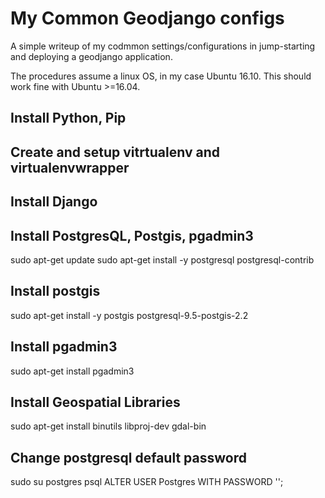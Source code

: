 # My Common Geodjango configs
A simple writeup of my codmmon settings/configurations in jump-starting and deploying a geodjango application.

The procedures assume a linux OS, in my case Ubuntu 16.10. This should work fine with Ubuntu >=16.04.

## Install Python, Pip

## Create and setup vitrtualenv and virtualenvwrapper

## Install Django

## Install PostgresQL, Postgis, pgadmin3
 sudo apt-get update
 sudo apt-get install -y postgresql postgresql-contrib

## Install postgis
  sudo apt-get install -y postgis postgresql-9.5-postgis-2.2

## Install pgadmin3
 sudo apt-get install pgadmin3

## Install Geospatial Libraries
 sudo apt-get install binutils libproj-dev gdal-bin

## Change postgresql default password
 sudo su postgres
 psql
 ALTER USER Postgres WITH PASSWORD '';
